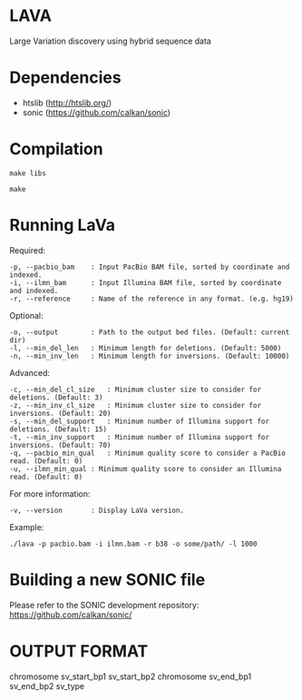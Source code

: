 LAVA
====

Large Variation discovery using hybrid sequence data

Dependencies
=============

 * htslib (http://htslib.org/)
 * sonic  (https://github.com/calkan/sonic)

Compilation
===========

	make libs
	
	make
	

Running LaVa
============

Required:

	-p, --pacbio_bam	: Input PacBio BAM file, sorted by coordinate and indexed.
	-i, --ilmn_bam		: Input Illumina BAM file, sorted by coordinate and indexed.
	-r, --reference		: Name of the reference in any format. (e.g. hg19)

Optional:

	-o, --output		: Path to the output bed files. (Default: current dir)
	-l, --min_del_len	: Minimum length for deletions. (Default: 5000)
	-n, --min_inv_len	: Minimum length for inversions. (Default: 10000)

Advanced:

	-c, --min_del_cl_size	: Minimum cluster size to consider for deletions. (Default: 3)
	-z, --min_inv_cl_size	: Minimum cluster size to consider for inversions. (Default: 20)
	-s, --min_del_support	: Minimum number of Illumina support for deletions. (Default: 15)
	-t, --min_inv_support	: Minimum number of Illumina support for inversions. (Default: 70)
	-q, --pacbio_min_qual	: Minimum quality score to consider a PacBio read. (Default: 0)
	-u, --ilmn_min_qual	: Minimum quality score to consider an Illumina read. (Default: 0)

For more information:

	-v, --version		: Display LaVa version.

Example:

	./lava -p pacbio.bam -i ilmn.bam -r b38 -o some/path/ -l 1000

Building a new SONIC file
=======================

Please refer to the SONIC development repository: https://github.com/calkan/sonic/

OUTPUT FORMAT
=============

chromosome	sv_start_bp1	sv_start_bp2	chromosome	sv_end_bp1	sv_end_bp2	sv_type
